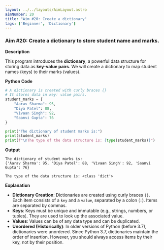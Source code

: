 ```yaml
---
layout: ../../layouts/AimLayout.astro
aimNumber: 20
title: "Aim #20: Create a dictionary"
tags: ['Beginner', 'Dictionary']
---
```


### Aim #20: Create a dictionary to store student name and marks.

**Description**

This program introduces the **dictionary**, a powerful data structure for storing data as **key-value pairs**. We will create a dictionary to map student names (keys) to their marks (values).

**Python Code**

```python
# A dictionary is created with curly braces {}
# It stores data in key: value pairs.
student_marks = {
    "Aarav Sharma": 95,
    "Diya Patel": 88,
    "Vivaan Singh": 92,
    "Saanvi Gupta": 76
}

print("The dictionary of student marks is:")
print(student_marks)
print(f"\nThe type of the data structure is: {type(student_marks)}")
```

**Output**

```text
The dictionary of student marks is:
{'Aarav Sharma': 95, 'Diya Patel': 88, 'Vivaan Singh': 92, 'Saanvi Gupta': 76}

The type of the data structure is: <class 'dict'>
```

**Explanation**

- **Dictionary Creation**: Dictionaries are created using curly braces `{}`. Each item consists of a `key` and a `value`, separated by a colon (`:`). Items are separated by commas.
- **Keys**: Keys must be unique and immutable (e.g., strings, numbers, or tuples). They are used to look up the associated value.
- **Values**: Values can be of any data type and can be duplicated.
- **Unordered (Historically)**: In older versions of Python (before 3.7), dictionaries were unordered. Since Python 3.7, dictionaries maintain the order of insertion. However, you should always access items by their key, not by their position.
